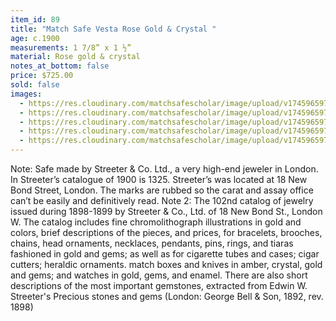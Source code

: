 ```yaml
---
item_id: 89
title: "Match Safe Vesta Rose Gold & Crystal "
age: c.1900
measurements: 1 7/8” x 1 ½”
material: Rose gold & crystal
notes_at_bottom: false
price: $725.00
sold: false
images:
  - https://res.cloudinary.com/matchsafescholar/image/upload/v1745965971/crystal2.jpg
  - https://res.cloudinary.com/matchsafescholar/image/upload/v1745965972/crystal5.jpg
  - https://res.cloudinary.com/matchsafescholar/image/upload/v1745965971/crystal3.jpg
  - https://res.cloudinary.com/matchsafescholar/image/upload/v1745965972/crystal4.jpg
  - https://res.cloudinary.com/matchsafescholar/image/upload/v1745965971/crystal1.jpg
---
```

Note: Safe made by Streeter & Co. Ltd., a very high-end jeweler in London. In Streeter’s
catalogue of 1900 is 1325. Streeter’s was located at 18 New Bond Street, London.
The marks are rubbed so the carat and assay office can’t be easily and definitively read.
Note 2: The 102nd catalog of jewelry issued during 1898-1899 by Streeter & Co., Ltd. of
18 New Bond St., London W. The catalog includes fine chromolithograph illustrations in
gold and colors, brief descriptions of the pieces, and prices, for bracelets, brooches,
chains, head ornaments, necklaces, pendants, pins, rings, and tiaras fashioned in gold
and gems; as well as for cigarette tubes and cases; cigar cutters; heraldic ornaments.
match boxes and knives in amber, crystal, gold and gems; and watches in gold, gems,
and enamel. There are also short descriptions of the most important gemstones,
extracted from Edwin W. Streeter's Precious stones and gems (London: George Bell &
Son, 1892, rev. 1898)
